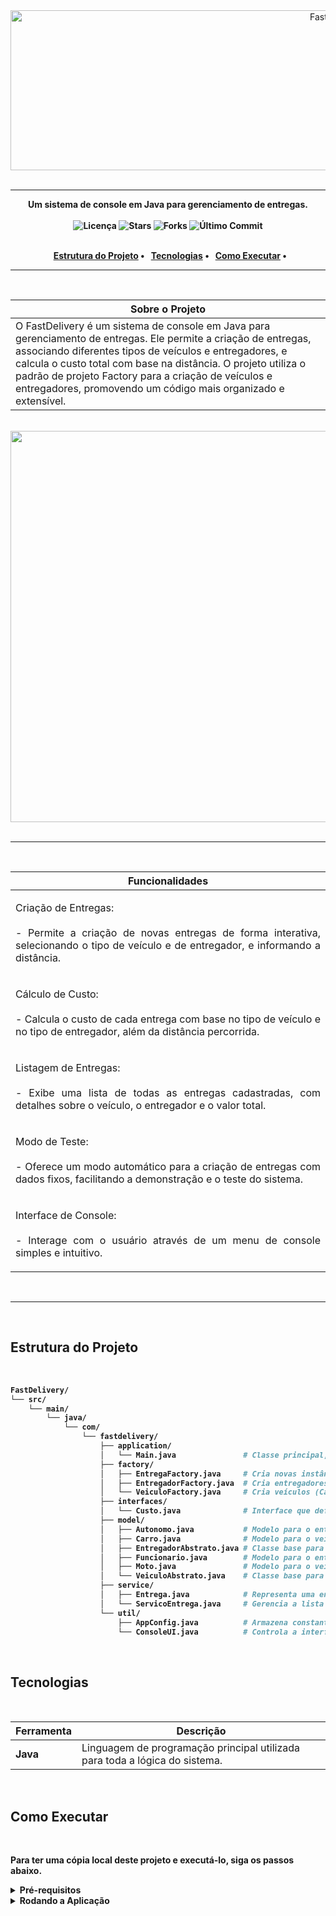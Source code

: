 <div align="center"\>
  <img width="1024" height="256" alt="FastDelivery" src="https://github.com/user-attachments/assets/c15ca463-4bd3-42aa-8a0b-67692502611d" />
</div>

<br>

-----

<div align="center"\>
  <strong>Um sistema de console em Java para gerenciamento de entregas.</strong\>
</div>

<br>

<div align="center">
  <img src="https://img.shields.io/github/license/OfAndreS/FastDelivery?style=for-the-badge" alt="Licença">
  <img src="https://img.shields.io/github/stars/OfAndreS/FastDelivery?style=for-the-badge" alt="Stars">
  <img src="https://img.shields.io/github/forks/OfAndreS/FastDelivery?style=for-the-badge" alt="Forks">
  <img src="https://img.shields.io/github/last-commit/OfAndreS/FastDelivery?style=for-the-badge" alt="Último Commit">
</div>

<br>

<p align="center">
  <a href="#estrutura-do-projeto">Estrutura do Projeto</a> •
  <a href="#tecnologias">Tecnologias</a> •
  <a href="#como-executar">Como Executar</a> •
</p>

-----

<br>

|**Sobre o Projeto**|
|-|
|O FastDelivery é um sistema de console em Java para gerenciamento de entregas. Ele permite a criação de entregas, associando diferentes tipos de veículos e entregadores, e calcula o custo total com base na distância. O projeto utiliza o padrão de projeto Factory para a criação de veículos e entregadores, promovendo um código mais organizado e extensível.|

<br>

<div align="center"\>
<img width="1361" height="626" alt="image" src="https://github.com/user-attachments/assets/b770eb65-a6f0-411f-99e2-bd6fd0eec101" />
</div>

<br>

-----

<br>

| **Funcionalidades** |
|---|
| <p align="justify">  Criação de Entregas: <br> <br> - Permite a criação de novas entregas de forma interativa, selecionando o tipo de veículo e de entregador, e informando a distância. </p> |
| <p align="justify"> Cálculo de Custo: <br> <br> - Calcula o custo de cada entrega com base no tipo de veículo e no tipo de entregador, além da distância percorrida. </p> |
| <p align="justify"> Listagem de Entregas: <br> <br> - Exibe uma lista de todas as entregas cadastradas, com detalhes sobre o veículo, o entregador e o valor total. </p> |
| <p align="justify"> Modo de Teste: <br> <br> - Oferece um modo automático para a criação de entregas com dados fixos, facilitando a demonstração e o teste do sistema. </p> |
| <p align="justify"> Interface de Console: <br> <br> - Interage com o usuário através de um menu de console simples e intuitivo. </p> |

<br>

-----

<br>

## **Estrutura do Projeto**
<br>

```bash
FastDelivery/
└── src/
    └── main/
        └── java/
            └── com/
                └── fastdelivery/
                    ├── application/
                    │   └── Main.java               # Classe principal, inicia a aplicação e o menu.
                    ├── factory/
                    │   ├── EntregaFactory.java     # Cria novas instâncias de Entrega.
                    │   ├── EntregadorFactory.java  # Cria entregadores (Funcionário ou Autônomo).
                    │   └── VeiculoFactory.java     # Cria veículos (Carro ou Moto).
                    ├── interfaces/
                    │   └── Custo.java              # Interface que define o método para calcular o frete.
                    ├── model/
                    │   ├── Autonomo.java           # Modelo para o entregador autônomo.
                    │   ├── Carro.java              # Modelo para o veículo carro.
                    │   ├── EntregadorAbstrato.java # Classe base para os tipos de entregadores.
                    │   ├── Funcionario.java        # Modelo para o entregador funcionário.
                    │   ├── Moto.java               # Modelo para o veículo moto.
                    │   └── VeiculoAbstrato.java    # Classe base para os tipos de veículos.
                    ├── service/
                    │   ├── Entrega.java            # Representa uma entrega individual.
                    │   └── ServicoEntrega.java     # Gerencia a lista de entregas e os cálculos.
                    └── util/
                        ├── AppConfig.java          # Armazena constantes e configurações da aplicação.
                        └── ConsoleUI.java          # Controla a interface do usuário no console.
```

<br>

## **Tecnologias**

<br>

| Ferramenta | Descrição |
|-----------|----------------------------------------------------------------|
| **Java** | Linguagem de programação principal utilizada para toda a lógica do sistema. |

<br>

## **Como Executar**

<br>

Para ter uma cópia local deste projeto e executá-lo, siga os passos abaixo.

<details>
  <summary><strong>Pré-requisitos</strong></summary>
  
  - Você vai precisar do Java Development Kit (JDK) instalado na sua máquina.
  - Você vai precisar do Git instalado na sua máquina para clonar o repositório.
  - É bom ter um editor de texto como o VS Code ou uma IDE como IntelliJ ou Eclipse.

</details>

<details>
  <summary><strong>Rodando a Aplicação</strong></summary>

<br>

1 ) **Clone o repositório:**

```bash
git clone https://github.com/OfAndreS/FastDelivery.git
````

2 ) **Navegue até o diretório `src` do projeto:**

```bash
cd FastDelivery
```

3 ) **Compile todos os arquivos Java a partir do diretório `src`:**

```bash
# Para sistemas baseados em Unix (Linux, macOS)
mkdir -p bin && javac -d bin $(find src/main/java -name "*.java")

# Para Windows (PowerShell)
if (-not (Test-Path -Path "bin")) { New-Item -ItemType Directory -Path "bin" }; javac -d bin (Get-ChildItem -Recurse -Path src/main/java -Filter *.java).FullName
```

4 ) **Execute a classe principal a partir do diretório `src`:**

```bash
java -cp bin com.fastdelivery.application.Main
```

</details>
